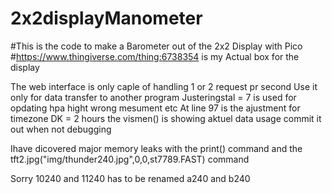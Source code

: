# 2x2displayManometer
#This is the code to make a Barometer out of the 2x2 Display with Pico
#https://www.thingiverse.com/thing:6738354 is my Actual box for the display

The web interface is only caple of handling 1 or 2 request pr second
Use it only for data transfer to another program
Justeringstal = 7 is used for opdating hpa hight wrong mesument etc
At line 97 is the ajustment for timezone DK = 2 hours
the vismen() is showing aktuel data usage commit it out when not debugging

Ihave dicovered major memory leaks with the print() command and the 
tft2.jpg("img/thunder240.jpg",0,0,st7789.FAST) command

Sorry 10240 and 11240 has to be renamed a240 and b240
